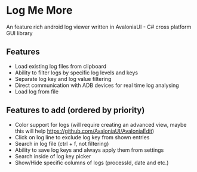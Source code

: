 # Log Me More

An feature rich android log viewer written in AvaloniaUI - C# cross platform GUI library

## Features
* Load existing log files from clipboard
* Ability to filter logs by specific log levels and keys
* Separate log key and log value filtering
* Direct communication with ADB devices for real time log analysing
* Load log from file

## Features to add (ordered by priority)
* Color support for logs (will require creating an advanced view, maybe this will help https://github.com/AvaloniaUI/AvaloniaEdit)
* Click on log line to exclude log key from shown entries
* Search in log file (ctrl + f, not filtering)
* Ability to save log keys and always apply them from settings
* Search inside of log key picker
* Show/Hide specific columns of logs (processId, date and etc.)